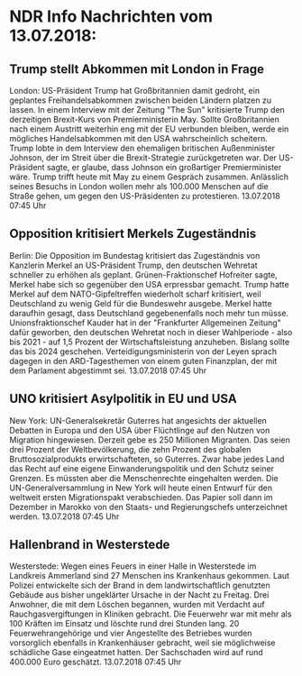 # NDR Info Nachrichten vom 13.07.2018:


## Trump stellt Abkommen mit London in Frage
London: US-Präsident Trump hat Großbritannien damit gedroht, ein geplantes Freihandelsabkommen zwischen beiden Ländern platzen zu lassen. In einem Interview mit der Zeitung "The Sun" kritisierte Trump den derzeitigen Brexit-Kurs von Premierministerin May. Sollte Großbritannien nach einem Austritt weiterhin eng mit der EU verbunden bleiben, werde ein mögliches Handelsabkommen mit den USA wahrscheinlich scheitern. Trump lobte in dem Interview den ehemaligen britischen Außenminister Johnson, der im Streit über die Brexit-Strategie zurückgetreten war. Der US-Präsident sagte, er glaube, dass Johnson ein großartiger Premierminister wäre. Trump trifft heute mit May zu einem Gespräch zusammen. Anlässlich seines Besuchs in London wollen mehr als 100.000 Menschen auf die Straße gehen, um gegen den US-Präsidenten zu protestieren. 13.07.2018 07:45 Uhr 

## Opposition kritisiert Merkels Zugeständnis
Berlin: Die Opposition im Bundestag kritisiert das Zugeständnis von Kanzlerin Merkel an US-Präsident Trump, den deutschen Wehretat schneller zu erhöhen als geplant. Grünen-Fraktionschef Hofreiter sagte, Merkel habe sich so gegenüber den USA erpressbar gemacht. Trump hatte Merkel auf dem NATO-Gipfeltreffen wiederholt scharf kritisiert, weil Deutschland zu wenig Geld für die Bundeswehr ausgebe. Merkel hatte daraufhin gesagt, dass Deutschland gegebenenfalls noch mehr tun müsse. Unionsfraktionschef Kauder hat in der "Frankfurter Allgemeinen Zeitung" dafür geworben, den deutschen Wehretat noch in dieser Wahlperiode ­- also bis 2021 - auf 1,5 Prozent der Wirtschaftsleistung anzuheben. Bislang sollte das bis 2024 geschehen. Verteidigungsministerin von der Leyen sprach dagegen in den ARD-Tagesthemen von einem guten Finanzplan, der mit dem Parlament abgestimmt sei. 13.07.2018 07:45 Uhr 

## UNO kritisiert Asylpolitik in EU und USA
New York: UN-Generalsekretär Guterres hat angesichts der aktuellen Debatten in Europa und den USA über Flüchtlinge auf den Nutzen von Migration hingewiesen. Derzeit gebe es 250 Millionen Migranten. Das seien drei Prozent der Weltbevölkerung, die zehn Prozent des globalen Bruttosozialprodukts erwirtschafteten, so Guterres. Zwar habe jedes Land das Recht auf eine eigene Einwanderungspolitik und den Schutz seiner Grenzen. Es müssten aber die Menschenrechte eingehalten werden. Die UN-Generalversammlung in New York will heute einen Entwurf für den weltweit ersten Migrationspakt verabschieden. Das Papier soll dann im Dezember in Marokko von den Staats- und Regierungschefs unterzeichnet werden. 13.07.2018 07:45 Uhr 

## Hallenbrand in Westerstede
Westerstede: Wegen eines Feuers in einer Halle in Westerstede im Landkreis Ammerland sind 27 Menschen ins Krankenhaus gekommen. Laut Polizei entwickelte sich der Brand in dem landwirtschaftlich genutzten Gebäude aus bisher ungeklärter Ursache in der Nacht zu Freitag. Drei Anwohner, die mit dem Löschen begannen, wurden mit Verdacht auf Rauchgasvergiftungen in Kliniken gebracht. Die Feuerwehr war mit mehr als 100 Kräften im Einsatz und löschte rund drei Stunden lang. 20 Feuerwehrangehörige und vier Angestellte des Betriebes wurden vorsorglich ebenfalls in Krankenhäuser gebracht, weil sie möglichweise schädliche Gase eingeatmet hatten. Der Sachschaden wird auf rund 400.000 Euro geschätzt. 13.07.2018 07:45 Uhr 
